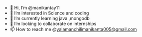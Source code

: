- 👋 Hi, I’m @manikantay11
- 👀 I’m interested in Science and coding
- 🌱 I’m currently learning java ,mongodb
- 💞️ I’m looking to collaborate on internships
- 📫 How to reach me @yalamanchilimanikanta005@gmail.com

<!---
manikantay11/manikantay11 is a ✨ special ✨ repository because its `README.md` (this file) appears on your GitHub profile.
You can click the Preview link to take a look at your changes.
--->
